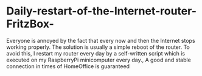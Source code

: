 # Daily-restart-of-the-Internet-router-FritzBox-
Everyone is annoyed by the fact that every now and then the Internet stops working properly. The solution is usually a simple reboot of the router. To avoid this, I restart my router every day by a self-written script which is executed on my RaspberryPi minicomputer every day., A good and stable connection in times of HomeOffice is guaranteed

